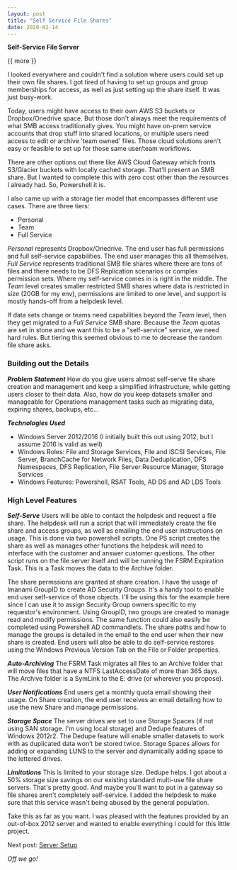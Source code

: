 ```yaml
---
layout: post
title: "Self Service File Shares"
date: 2020-02-14
---
```


**Self-Service File Server**

{{ more }}

I looked everywhere and couldn't find a solution where users could set up their own file shares.  I got tired of having to set up groups and group memberships for access, as well as just setting up the share itself.  It was just busy-work.  

Today, users might have access to their own AWS S3 buckets or Dropbox/Onedrive space.  But those don't always meet the requirements of what SMB access traditionally gives.  You might have on-prem service accounts that drop stuff into shared locations, or multiple users need access to edit or archive 'team owned' files.  Those cloud solutions aren't easy or feasible to set up for those same user/team workflows.

There are other options out there like AWS Cloud Gateway which fronts S3/Glacier buckets with locally cached storage.  That'll present an SMB share.  But I wanted to complete this with zero cost other than the resources I already had.  So, Powershell it is.  

I also came up with a storage tier model that encompasses different use cases.  There are three tiers:
* Personal
* Team
* Full Service

_Personal_ represents Dropbox/Onedrive.  The end user has full permissions and full self-service capabilities.  The end user manages this all themselves.  _Full Service_ represents traditional SMB file shares where there are tons of files and there needs to be DFS Replication scenarios or complex permission sets.  Where my self-service comes in is right in the middle.  The _Team_ level creates smaller restricted SMB shares where data is restricted in size (20GB for my env), permissions are limited to one level, and support is mostly hands-off from a helpdesk level. 

If data sets change or teams need capabilities beyond the _Team_ level, then they get migrated to a _Full Service_ SMB share.  Because the _Team_ quotas are set in stone and we want this to be a "self-service" service, we need hard rules.  But tiering this seemed obvious to me to decrease the random file share asks.

### Building out the Details ###

***Problem Statement***
How do you give users almost self-serve file share creation and management and keep a simplified infrastructure, while getting users closer to their data.  Also, how do you keep datasets smaller and manageable for Operations management tasks such as migrating data, expiring shares, backups, etc…

***Technologies Used***
 * Windows Server 2012/2016 (I initially built this out using 2012, but I assume 2016 is valid as well)
  * Windows Roles: File and Storage Services, File and iSCSI Services, File Server, BranchCache for Network Files, Data Deduplication, DFS Namespaces, DFS Replication, File Server Resource Manager, Storage Services
  * Windows Features: Powershell, RSAT Tools, AD DS and AD LDS Tools

### High Level Features ###

***Self-Serve***
Users will be able to contact the helpdesk and request a file share.  The helpdesk will run a script that will immediately create the file share and access groups, as well as emailing the end user instructions on usage.  This is done via two powershell scripts.  One PS script creates the share as well as manages other functions the helpdesk will need to interface with the customer and answer customer questions.  The other script runs on the file server itself and will be running the FSRM Expiration Task.  This is a Task moves the data to the Archive folder.

The share permssions are granted at share creation.  I have the usage of Imanami GroupID to create AD Security Groups.  It's a handy tool to enable end user self-service of those objects.  I'll be using this for the example here since I can use it to assign Security Group owners specific to my requestor's environment.  Using GroupID, two groups are created to manage read and modify permissions.  The same function could also easily be completed using Powershell AD commandlets.  The share paths and how to manage the groups is detailed in the email to the end user when their new share is created.  End users will also be able to do self-service restores using the Windows Previous Version Tab on the File or Folder properties.  

***Auto-Archiving***
The FSRM Task migrates all files to an Archive folder that will move files that have a NTFS LastAccessDate of more than 365 days.  The Archive folder is a SymLink to the E: drive (or wherever you propose).

***User Notifications***
End users get a monthly quota email showing their usage.  On Share creation, the end user receives an email detailing how to use the new Share and manage permissions.

***Storage Space***
The server drives are set to use Storage Spaces (if not using SAN storage. I'm using local storage) and Dedupe features of Windows 2012r2.  The Dedupe feature will enable smaller datasets to work with as duplicated data won’t be stored twice.  Storage Spaces allows for adding or expanding LUNS to the server and dynamically adding space to the lettered drives.

***Limitations***
This is limited to your storage size.  Dedupe helps.  I got about a 50% storage size savings on our existing standard multi-use file share servers.  That's pretty good.  And maybe you'll want to put in a gateway so file shares aren't completely self-service.  I added the helpdesk to make sure that this service wasn't being abused by the general population.  

Take this as far as you want.  I was pleased with the features provided by an out-of-box 2012 server and wanted to enable everything I could for this little project.  

Next post: [Server Setup](https://soccershoe.github.io/JustAnotherAdmin/blog/2020/02/14/SelfServiceFileServer2)

*Off we go!*